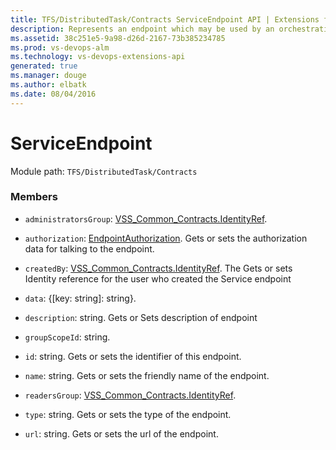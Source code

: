 ```yaml
---
title: TFS/DistributedTask/Contracts ServiceEndpoint API | Extensions for Visual Studio Team Services
description: Represents an endpoint which may be used by an orchestration job.
ms.assetid: 38c251e5-9a98-d26d-2167-73b385234785
ms.prod: vs-devops-alm
ms.technology: vs-devops-extensions-api
generated: true
ms.manager: douge
ms.author: elbatk
ms.date: 08/04/2016
---
```


# ServiceEndpoint

Module path: `TFS/DistributedTask/Contracts`


### Members

* `administratorsGroup`: [VSS_Common_Contracts.IdentityRef](../../../VSS/WebApi/Contracts/IdentityRef.md). 

* `authorization`: [EndpointAuthorization](../../../TFS/DistributedTask/Contracts/EndpointAuthorization.md). Gets or sets the authorization data for talking to the endpoint.

* `createdBy`: [VSS_Common_Contracts.IdentityRef](../../../VSS/WebApi/Contracts/IdentityRef.md). The Gets or sets Identity reference for the user who created the Service endpoint

* `data`: {[key: string]: string}. 

* `description`: string. Gets or Sets description of endpoint

* `groupScopeId`: string. 

* `id`: string. Gets or sets the identifier of this endpoint.

* `name`: string. Gets or sets the friendly name of the endpoint.

* `readersGroup`: [VSS_Common_Contracts.IdentityRef](../../../VSS/WebApi/Contracts/IdentityRef.md). 

* `type`: string. Gets or sets the type of the endpoint.

* `url`: string. Gets or sets the url of the endpoint.


